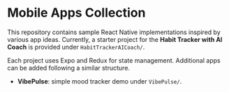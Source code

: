# Mobile Apps Collection

This repository contains sample React Native implementations inspired by various app ideas. Currently, a starter project for the **Habit Tracker with AI Coach** is provided under `HabitTrackerAICoach/`.

Each project uses Expo and Redux for state management. Additional apps can be added following a similar structure.
- **VibePulse**: simple mood tracker demo under `VibePulse/`.
